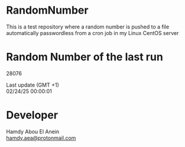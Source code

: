 # RandomNumber    
This is a test repository where a random number is pushed to a file automatically passwordless from a cron job in my Linux CentOS server    
# Random Number of the last run   
28076
      
Last update (GMT +1)    
02/24/25 00:00:01
# Developer    
Hamdy Abou El Anein   
hamdy.aea@protonmail.com
